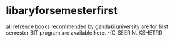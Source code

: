 # libaryforsemesterfirst
all refrence books recommended by gandaki university are for first semester BIT program are  available here. -(C_SEER N. KSHETRI)

